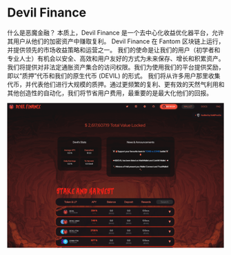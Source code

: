 # Devil Finance

什么是恶魔金融？
本质上，Devil Finance 是一个去中心化收益优化器平台，允许其用户从他们的加密资产中赚取复利。 Devil Finance 在 Fantom 区块链上运行，并提供领先的市场收益策略和运营之一。
我们的使命是让我们的用户（初学者和专业人士）有机会以安全、高效和用户友好的方式为未来保存、增长和积累资产。
我们将提供对非法定通胀资产集合的访问权限。我们为使用我们的平台提供奖励，即以“质押”代币和我们的原生代币 (DEVIL) 的形式。
我们将从许多用户那里收集代币，并代表他们进行大规模的质押。通过更频繁的复利、更有效的天然气利用和其他创造性的自动化，我们将节省用户费用，最重要的是最大化他们的回报。

![devilfinance-dapp-defi-other-image1_e32a9108b15242f18ef06e434b31c03a](devilfinance-dapp-defi-other-image1_e32a9108b15242f18ef06e434b31c03a.png)

